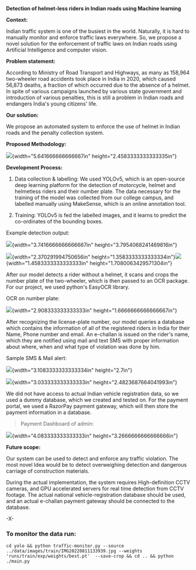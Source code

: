 **Detection of helmet-less riders in Indian roads using Machine
learning**

**Context:**

Indian traffic system is one of the busiest in the world. Naturally, it
is hard to manually monitor and enforce traffic laws everywhere. So, we
propose a novel solution for the enforcement of traffic laws on Indian
roads using Artificial Intelligence and computer vision.

**Problem statement:**

According to Ministry of Road Transport and Highways, as many as 158,964
two-wheeler road accidents took place in India in 2020, which caused
56,873 deaths, a fraction of which occurred due to the absence of a
helmet. In spite of various campaigns launched by various state
government and introduction of various penalties, this is still a
problem in Indian roads and endangers India's young citizens' life.

**Our solution:**

We propose an automated system to enforce the use of helmet in Indian
roads and the penalty collection system.

**Proposed Methodology:**

![](./media/media/image1.png){width="5.641666666666667in"
height="2.4583333333333335in"}

**Development Process:**

1.  Data collection & labelling: We used YOLOv5, which is an open-source
    deep learning platform for the detection of motorcycle, helmet and
    helmetless riders and their number plate. The data necessary for the
    training of the model was collected from our college campus, and
    labelled manually using MakeSense, which is an online annotation
    tool.

2.  Training: YOLOv5 is fed the labelled images, and it learns to
    predict the co-ordinates of the bounding boxes.

Example detection output:

![](./media/media/image2.jpeg){width="3.7416666666666667in"
height="3.7954068241469816in"}

![](./media/media/image3.jpeg){width="2.370291994750656in"
height="1.3583333333333334in"}![](./media/media/image4.jpeg){width="1.4583333333333333in"
height="1.7080063429571304in"}

After our model detects a rider without a helmet, it scans and crops the
number plate of the two-wheeler, which is then passed to an OCR package.
For our project, we used python's EasyOCR library.

OCR on number plate:

![](./media/media/image3.jpeg){width="2.908333333333333in"
height="1.6666666666666667in"}

After recognizing the license-plate number, our model queries a database
which contains the information of all of the registered riders in India
for their Name, Phone number and email. An e-challan is issued on the
rider's name, which they are notified using mail and text SMS with
proper information about where, when and what type of violation was done
by him.

Sample SMS & Mail alert:

![](./media/media/image5.jpeg){width="3.1083333333333334in"
height="2.7in"}

![](./media/media/image6.jpeg){width="3.033333333333333in"
height="2.4823687664041993in"}

We did not have access to actual Indian vehicle registration data, so we
used a dummy database, which we created and tested on. For the payment
portal, we used a RazorPay payment gateway, which will then store the
payment information in a database.

> Payment Dashboard of admin:

![](./media/media/image7.jpeg){width="4.083333333333333in"
height="3.2666666666666666in"}

**Future scope:**

Our system can be used to detect and enforce any traffic violation. The
most novel Idea would be to detect overweighing detection and dangerous
carriage of construction materials.

During the actual implementation, the system requires High-definition
CCTV cameras, and GPU accelerated servers for real time detection from
CCTV footage. The actual national vehicle-registration database should
be used, and an actual e-challan payment gateway should be connected to
the database.

-X-


### To monitor the data run:

```
cd yolo && python traffic-monitor.py --source ../data/images/train/IMG20220811133939.jpg --weights 'runs/train/exp/weights/best.pt'  --save-crop && cd .. && python ./main.py 
```
